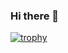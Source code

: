 ### Hi there 👋

[![trophy](https://github-profile-trophy.vercel.app/?username=Blueve&theme=onedark)](https://github.com/ryo-ma/github-profile-trophy)

<!--
**Blueve/Blueve** is a ✨ _special_ ✨ repository because its `README.md` (this file) appears on your GitHub profile.

Here are some ideas to get you started:

- 🔭 I’m currently working on ...
- 🌱 I’m currently learning ...
- 👯 I’m looking to collaborate on ...
- 🤔 I’m looking for help with ...
- 💬 Ask me about ...
- 📫 How to reach me: ...
- 😄 Pronouns: ...
- ⚡ Fun fact: ...
-->
